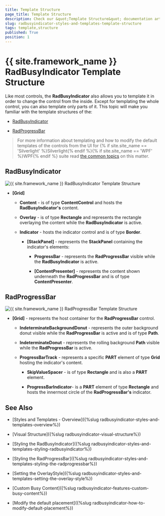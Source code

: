 ```yaml
---
title: Template Structure
page_title: Template Structure
description: Check our &quot;Template Structure&quot; documentation article for the RadBusyIndicator {{ site.framework_name }} control.
slug: radbusyindicator-styles-and-templates-template-structure
tags: template,structure
published: True
position: 1
---
```


# {{ site.framework_name }} RadBusyIndicator Template Structure

Like most controls, the __RadBusyIndicator__ also allows you to template it in order to change the control from the inside. Except for templating the whole control, you can also template only parts of it. This topic will make you familiar with the template structures of the:      

* [RadBusyIndicator](#radbusyindicator)

* [RadProgressBar](#radprogressbar)

>For more information about templating and how to modify the default templates of the controls from the UI for {% if site.site_name == 'Silverlight' %}Silverlight{% endif %}{% if site.site_name == 'WPF' %}WPF{% endif %} suite read [the common topics](http://www.telerik.com/help/silverlight/common-styling-appearance-edit-control-templates-blend.html) on this matter.
        

## RadBusyIndicator

![{{ site.framework_name }} RadBusyIndicator Template Structure](images/radbusyindicator_styles_and_templates_template_structure_010.png)

* __[Grid]__

	* __Content__ - is of type __ContentControl__ and hosts the __RadBusyIndicator's__ content.

	* __Overlay__ - is of type __Rectangle__ and represents the rectangle overlaying the content while the __RadBusyIndicator__ is active.

	* __Indicator__ - hosts the indicator control and is of type __Border__.

		* __[StackPanel]__ - represents the __StackPanel__ containing the indicator's elements:

			* __ProgressBar__ - represents the __RadProgressBar__ visible while the __RadBusyIndicator__ is active.

			* __[ContentPresenter]__ - represents the content  shown underneath the __RadProgressBar__ and is of type __ContentPresenter__.

## RadProgressBar

![{{ site.framework_name }} RadProgressBar Template Structure](images/radbusyindicator_styles_and_templates_template_structure_020.png)

* __[Grid]__ - represents the host container for the __RadProgressBar__ control.

	* __IndeterminateBackgroundDonut__ - represents the outer background donut visible while the __RadProgressBar__ is active and is of type __Path__.

	* __IndeterminateDonut__ - represents the rolling background __Path__ visible while the __RadProgressBar__ is active.

	* __ProgressBarTrack__ - represents a specific __PART__ element of type __Grid__ hosting the indicator's content.

		* __SkipValueSpacer__ - is of type __Rectangle__ and is also a __PART__ element.

		* __ProgressBarIndicator__- is a __PART__ element of type __Rectangle__ and hosts the innermost circle of the __RadProgressBar's__ indicator.
		
## See Also

 * [Styles and Templates - Overview]({%slug radbusyindicator-styles-and-templates-overview%})

 * [Visual Structure]({%slug radbusyindicator-visual-structure%})

 * [Styling the RadBusyIndicator]({%slug radbusyindicator-styles-and-templates-styling-radbusyindicator%})

 * [Styling the RadProgressBar]({%slug radbusyindicator-styles-and-templates-styling-the-radprogressbar%})

 * [Setting the OverlayStyle]({%slug radbusyindicator-styles-and-templates-setting-the-overlay-style%})

 * [Custom Busy Content]({%slug radbusyindicator-features-custom-busy-content%})

 * [Modify the default placement]({%slug radbusyindicator-how-to-modify-default-placement%})

